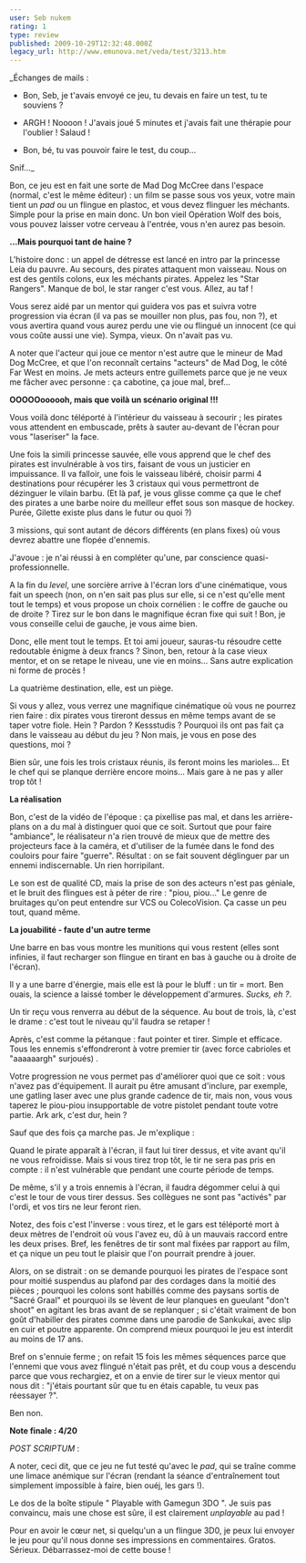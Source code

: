 ```yaml
---
user: Seb nukem
rating: 1
type: review
published: 2009-10-29T12:32:48.000Z
legacy_url: http://www.emunova.net/veda/test/3213.htm
---
```

_Échanges de mails :  

  

- Bon, Seb, je t'avais envoyé ce jeu, tu devais en faire un test, tu te souviens ?  

  

- ARGH ! Noooon ! J'avais joué 5 minutes et j'avais fait une thérapie pour l'oublier ! Salaud !  

  

- Bon, bé, tu vas pouvoir faire le test, du coup...  

  

Snif..._  

  

Bon, ce jeu est en fait une sorte de Mad Dog McCree dans l'espace (normal, c'est le même éditeur) : un film se passe sous vos yeux, votre main tient un _pad_ ou un flingue en plastoc, et vous devez flinguer les méchants. Simple pour la prise en main donc. Un bon vieil Opération Wolf des bois, vous pouvez laisser votre cerveau à l'entrée, vous n'en aurez pas besoin.  

  

**...Mais pourquoi tant de haine ?**  

  

L'histoire donc : un appel de détresse est lancé en intro par la princesse Leia du pauvre. Au secours, des pirates attaquent mon vaisseau. Nous on est des gentils colons, eux les méchants pirates. Appelez les "Star Rangers". Manque de bol, le star ranger c'est vous. Allez, au taf !  

  

Vous serez aidé par un mentor qui guidera vos pas et suivra votre progression via écran (il va pas se mouiller non plus, pas fou, non ?), et vous avertira quand vous aurez perdu une vie ou flingué un innocent (ce qui vous coûte aussi une vie). Sympa, vieux. On n'avait pas vu.  

  

A noter que l'acteur qui joue ce mentor n'est autre que le mineur de Mad Dog McCree, et que l'on reconnaît certains "acteurs" de Mad Dog, le côté Far West en moins. Je mets acteurs entre guillemets parce que je ne veux me fâcher avec personne : ça cabotine, ça joue mal, bref...  

  

**OOOOOoooooh, mais que voilà un scénario original !!!**  

  

Vous voilà donc téléporté à l'intérieur du vaisseau à secourir ; les pirates vous attendent en embuscade, prêts à sauter au-devant de l'écran pour vous "laseriser" la face.  

  

Une fois la simili princesse sauvée, elle vous apprend que le chef des pirates est invulnérable à vos tirs, faisant de vous un justicier en impuissance. Il va falloir, une fois le vaisseau libéré, choisir parmi 4 destinations pour récupérer les 3 cristaux qui vous permettront de dézinguer le vilain barbu. (Et là paf, je vous glisse comme ça que le chef des pirates a une barbe noire du meilleur effet sous son masque de hockey. Purée, Gilette existe plus dans le futur ou quoi ?)  

  

3 missions, qui sont autant de décors différents (en plans fixes) où vous devrez abattre une flopée d'ennemis.  

J'avoue : je n'ai réussi à en compléter qu'une, par conscience quasi-professionnelle.  

  

A la fin du _level_, une sorcière arrive à l'écran lors d'une cinématique, vous fait un speech (non, on n'en sait pas plus sur elle, si ce n'est qu'elle ment tout le temps) et vous propose un choix cornélien : le coffre de gauche ou de droite ? Tirez sur le bon dans le magnifique écran fixe qui suit ! Bon, je vous conseille celui de gauche, je vous aime bien.  

  

Donc, elle ment tout le temps. Et toi ami joueur, sauras-tu résoudre cette redoutable énigme à deux francs ? Sinon, ben, retour à la case vieux mentor, et on se retape le niveau, une vie en moins... Sans autre explication ni forme de procès !  

  

La quatrième destination, elle, est un piège.  

Si vous y allez, vous verrez une magnifique cinématique où vous ne pourrez rien faire : dix pirates vous tireront dessus en même temps avant de se taper votre fiole. Hein ? Pardon ? Kessstudis ? Pourquoi ils ont pas fait ça dans le vaisseau au début du jeu ? Non mais, je vous en pose des questions, moi ?  

  

Bien sûr, une fois les trois cristaux réunis, ils feront moins les marioles... Et le chef qui se planque derrière encore moins... Mais gare à ne pas y aller trop tôt !  

  

**La réalisation**  

  

Bon, c'est de la vidéo de l'époque : ça pixellise pas mal, et dans les arrière-plans on a du mal à distinguer quoi que ce soit. Surtout que pour faire "ambiance", le réalisateur n'a rien trouvé de mieux que de mettre des projecteurs face à la caméra, et d'utiliser de la fumée dans le fond des couloirs pour faire "guerre". Résultat : on se fait souvent déglinguer par un ennemi indiscernable. Un rien horripilant.  

  

Le son est de qualité CD, mais la prise de son des acteurs n'est pas géniale, et le bruit des flingues est à péter de rire : "piou, piou..." Le genre de bruitages qu'on peut entendre sur VCS ou ColecoVision. Ça casse un peu tout, quand même.  

  

**La jouabilité - faute d'un autre terme**  

  

Une barre en bas vous montre les munitions qui vous restent (elles sont infinies, il faut recharger son flingue en tirant en bas à gauche ou à droite de l'écran).  

Il y a une barre d'énergie, mais elle est là pour le bluff : un tir = mort. Ben ouais, la science a laissé tomber le développement d'armures. _Sucks, eh ?_.  

  

Un tir reçu vous renverra au début de la séquence. Au bout de trois, là, c'est le drame : c'est tout le niveau qu'il faudra se retaper !  

  

Après, c'est comme la pétanque : faut pointer et tirer. Simple et efficace. Tous les ennemis s'effondreront à votre premier tir (avec force cabrioles et "aaaaaargh" surjoués) .  

  

Votre progression ne vous permet pas d'améliorer quoi que ce soit : vous n'avez pas d'équipement. Il aurait pu être amusant d'inclure, par exemple, une gatling laser avec une plus grande cadence de tir, mais non, vous vous taperez le piou-piou insupportable de votre pistolet pendant toute votre partie. Ark ark, c'est dur, hein ?  

  

Sauf que des fois ça marche pas. Je m'explique :  

  

Quand le pirate apparaît à l'écran, il faut lui tirer dessus, et vite avant qu'il ne vous refroidisse. Mais si vous tirez trop tôt, le tir ne sera pas pris en compte : il n'est vulnérable que pendant une courte période de temps.   

De même, s'il y a trois ennemis à l'écran, il faudra dégommer celui à qui c'est le tour de vous tirer dessus. Ses collègues ne sont pas "activés" par l'ordi, et vos tirs ne leur feront rien.  

  

Notez, des fois c'est l'inverse : vous tirez, et le gars est téléporté mort à deux mètres de l'endroit où vous l'avez eu, dû à un mauvais raccord entre les deux prises. Bref, les fenêtres de tir sont mal fixées par rapport au film, et ça nique un peu tout le plaisir que l'on pourrait prendre à jouer.  

  

Alors, on se distrait : on se demande pourquoi les pirates de l'espace sont pour moitié suspendus au plafond par des cordages dans la moitié des pièces ; pourquoi les colons sont habillés comme des paysans sortis de "Sacré Graal" et pourquoi ils se lèvent de leur planques en gueulant "don't shoot" en agitant les bras avant de se replanquer ; si c'était vraiment de bon goût d'habiller des pirates comme dans une parodie de Sankukai, avec slip en cuir et poutre apparente. On comprend mieux pourquoi le jeu est interdit au moins de 17 ans.  

  

Bref on s'ennuie ferme ; on refait 15 fois les mêmes séquences parce que l'ennemi que vous avez flingué n'était pas prêt, et du coup vous a descendu parce que vous rechargiez, et on a envie de tirer sur le vieux mentor qui nous dit : "j'étais pourtant sûr que tu en étais capable, tu veux pas réessayer ?".  

  

Ben non.  

  

**Note finale : 4/20**  

  

_POST SCRIPTUM_ :  

  

A noter, ceci dit, que ce jeu ne fut testé qu'avec le _pad_, qui se traîne comme une limace anémique sur l'écran (rendant la séance d'entraînement tout simplement impossible à faire, bien ouéj, les gars !).  

  

Le dos de la boîte stipule " Playable with Gamegun 3DO ". Je suis pas convaincu, mais une chose est sûre, il est clairement _unplayable_ au pad !  

  

Pour en avoir le cœur net, si quelqu'un a un flingue 3D0, je peux lui envoyer le jeu pour qu'il nous donne ses impressions en commentaires. Gratos. Sérieux. Débarrassez-moi de cette bouse !